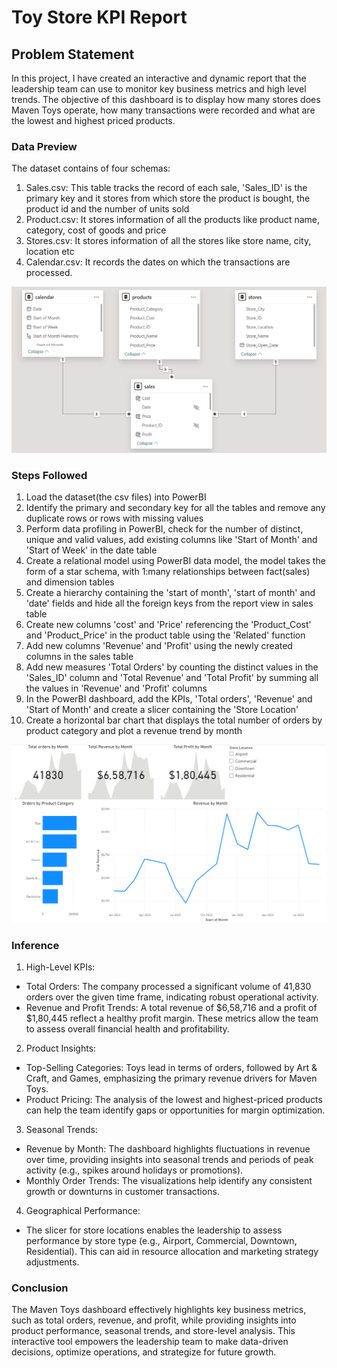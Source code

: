 #  Toy Store KPI Report

##  Problem Statement
In this project, I have created an interactive and dynamic report that the leadership team can use to monitor key business metrics and high level trends. The objective of this dashboard is
to display how many stores does Maven Toys operate, how many transactions were recorded and what are the lowest and highest priced products.

### Data Preview
The dataset contains of four schemas:
1. Sales.csv: This table tracks the record of each sale, 'Sales_ID' is the primary key and it stores from which store the product is bought, the product id and the number of units sold
2. Product.csv: It stores information of all the products like product name, category, cost of goods and price
3. Stores.csv: It stores information of all the stores like store name, city, location etc
4. Calendar.csv: It records the dates on which the transactions are processed.

![Relational data model](Data_Model.png)

###  Steps Followed
1.  Load the dataset(the csv files) into PowerBI
2.  Identify the primary and secondary key for all the tables and remove any duplicate rows or rows with missing values
3.  Perform data profiling in PowerBI, check for the number of distinct, unique and valid values, add existing columns like 'Start of Month' and 'Start of Week' in the date table
4.  Create a relational model using PowerBI data model, the model takes the form of a star schema, with 1:many relationships between fact(sales) and dimension tables
5.  Create a hierarchy containing the 'start of month', 'start of month' and 'date' fields and hide all the foreign keys from the report view in sales table
6.  Create new columns 'cost' and 'Price' referencing the 'Product_Cost' and 'Product_Price' in the product table using the 'Related' function
7.  Add new columns 'Revenue' and 'Profit' using the newly created columns in the sales table
8.  Add new measures 'Total Orders' by counting the distinct values in the 'Sales_ID' column and 'Total Revenue' and 'Total Profit' by summing all the values in 'Revenue' and 'Profit' columns
9.  In the PowerBI dashboard, add the KPIs, 'Total orders', 'Revenue' and 'Start of Month' and create a slicer containing the 'Store Location'
10.  Create a horizontal bar chart that displays the total number of orders by product category and plot a revenue trend by month
    
 ![Dashboard](Toys_Report.png)

### Inference
1.    High-Level KPIs:
-    Total Orders: The company processed a significant volume of 41,830 orders over the given time frame, indicating robust operational activity.
-    Revenue and Profit Trends: A total revenue of $6,58,716 and a profit of $1,80,445 reflect a healthy profit margin. These metrics allow the team to assess overall financial health and profitability.

2.    Product Insights:
-    Top-Selling Categories: Toys lead in terms of orders, followed by Art & Craft, and Games, emphasizing the primary revenue drivers for Maven Toys.
-    Product Pricing: The analysis of the lowest and highest-priced products can help the team identify gaps or opportunities for margin optimization.

3.    Seasonal Trends:
-    Revenue by Month: The dashboard highlights fluctuations in revenue over time, providing insights into seasonal trends and periods of peak activity (e.g., spikes around holidays or promotions).
-    Monthly Order Trends: The visualizations help identify any consistent growth or downturns in customer transactions.

4.    Geographical Performance:
-    The slicer for store locations enables the leadership to assess performance by store type (e.g., Airport, Commercial, Downtown, Residential). This can aid in resource allocation and marketing strategy adjustments.

### Conclusion
The Maven Toys dashboard effectively highlights key business metrics, such as total orders, revenue, and profit, while providing insights into product performance, seasonal trends, and store-level analysis. This interactive tool empowers the leadership team to make data-driven decisions, optimize operations, and strategize for future growth.







